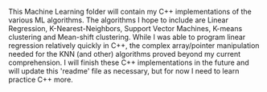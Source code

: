 This Machine Learning folder will contain my C++ implementations of the various ML algorithms. The algorithms I hope to include are Linear Regression,
K-Nearest-Neighbors, Support Vector Machines, K-means clustering and Mean-shift clustering. While I was able to program linear regression relatively quickly
in C++, the complex array/pointer manipulation needed for the KNN (and other) algorithms proved beyond my current comprehension. I will finish these C++ 
implementations in the future and will update this 'readme' file as necessary, but for now I need to learn practice C++ more.

